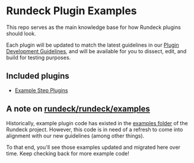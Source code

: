 # Rundeck Plugin Examples
This repo serves as the main knowledge base for how Rundeck plugins should look.

Each plugin will be updated to match the latest guidelines in our 
[Plugin Development Guidelines](https://pagerduty.atlassian.net/wiki/spaces/RUNDECK/pages/2878472445/Workflow+Step+Node+Step+Plugins+Development+Guidelines),
and will be available for you to dissect, edit, and build for testing purposes.

## Included plugins
* [Example Step Plugins](example-groovy-step-plugin/README.md)

## A note on [rundeck/rundeck/examples](https://github.com/rundeck/rundeck/tree/main/examples)
Historically, example plugin code has existed in the [examples folder](https://github.com/rundeck/rundeck/tree/main/examples) of the Rundeck project.
However, this code is in need of a refresh to come into alignment with our new guidelines (among other things).

To that end, you'll see those examples updated and migrated here over time. Keep checking back for more example code!